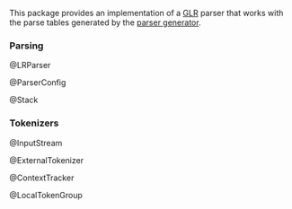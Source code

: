 This package provides an implementation of a
[GLR](https://en.wikipedia.org/wiki/GLR_parser) parser that works with
the parse tables generated by the [parser generator](#generator).

### Parsing

@LRParser

@ParserConfig

@Stack

### Tokenizers

@InputStream

@ExternalTokenizer

@ContextTracker

@LocalTokenGroup
